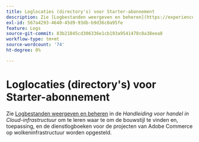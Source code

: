 ```yaml
---
title: Loglocaties (directory's) voor Starter-abonnement
description: Zie [Logbestanden weergeven en beheren](https://experienceleague.adobe.com/docs/commerce-cloud-service/user-guide/develop/test/log-locations.html) in de *Commerce on Cloud Infrastructure Guide* voor informatie over de locatie waar u logbestanden voor samenstellen en implementeren, toepassingen en services voor uw project kunt vinden.
exl-id: 567a4293-4640-45d9-93db-b9d36c0a95fe
feature: Logs
source-git-commit: 83b21845cd306336e1cb193a9541478c8a38eea8
workflow-type: tm+mt
source-wordcount: '74'
ht-degree: 0%

---
```


# Loglocaties (directory&#39;s) voor Starter-abonnement

Zie [Logbestanden weergeven en beheren](https://experienceleague.adobe.com/docs/commerce-cloud-service/user-guide/develop/test/log-locations.html) in de *Handleiding voor handel in Cloud-infrastructuur* om te leren waar te om de bouwstijl te vinden en, toepassing, en de dienstlogboeken voor de projecten van Adobe Commerce op wolkeninfrastructuur worden opgesteld.
